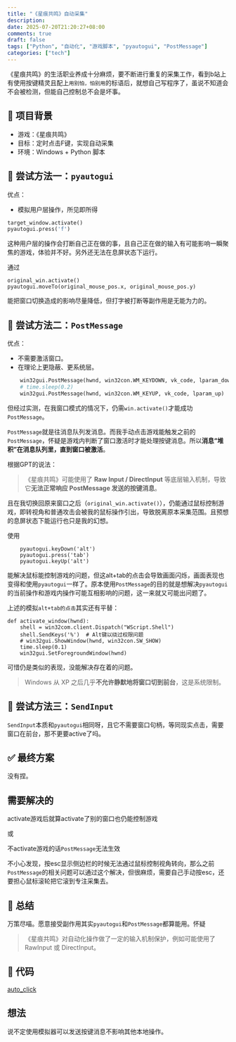 ```yaml
---
title: "《星痕共鸣》自动采集"
description: 
date: 2025-07-20T21:20:27+08:00
comments: true
draft: false
tags: ["Python", "自动化", "游戏脚本", "pyautogui", "PostMessage"]
categories: ["tech"]
---
```

《星痕共鸣》的生活职业养成十分麻烦，要不断进行重复的采集工作，看到b站上有使用按键精灵且配上`用别怕，怕别用`的标语后，就想自己写程序了，虽说不知道会不会被检测，但能自己控制总不会是坏事。

## 📌 项目背景

- 游戏：《星痕共鸣》
- 目标：定时点击F键，实现自动采集
- 环境：Windows + Python 脚本

## 🧪 尝试方法一：`pyautogui`

优点：

- 模拟用户层操作，所见即所得

```python
target_window.activate()
pyautogui.press('f')
```

这种用户层的操作会打断自己正在做的事，且自己正在做的输入有可能影响一瞬聚焦的游戏，体验并不好。另外还无法在息屏状态下运行。

通过

```
original_win.activate()
pyautogui.moveTo(original_mouse_pos.x, original_mouse_pos.y)
```

能把窗口切换造成的影响尽量降低，但打字被打断等副作用是无能为力的。

## 🧪 尝试方法二：`PostMessage`

优点：

* 不需要激活窗口。
* 在理论上更隐蔽、更系统层。


```python
    win32gui.PostMessage(hwnd, win32con.WM_KEYDOWN, vk_code, lparam_down)
    # time.sleep(0.2)
    win32gui.PostMessage(hwnd, win32con.WM_KEYUP, vk_code, lparam_up)
```

但经过实测，在我窗口模式的情况下，仍需`win.activate()`才能成功`PostMessage`。

`PostMessage`就是往消息队列发消息。而我手动点击游戏能触发之前的`PostMessage`，怀疑是游戏内判断了窗口激活时才能处理按键消息。所以**消息“堆积”在消息队列里，直到窗口被激活**。

根据GPT的说法：

> 《星痕共鸣》可能使用了 **Raw Input / DirectInput** 等底层输入机制，导致它**无法正常响应 PostMessage 发送的按键消息**。

且在我切换回原来窗口之后（`original_win.activate()`），仍能通过鼠标控制游戏，即转视角和普通攻击会被我的鼠标操作引出，导致脱离原本采集范围。且预想的息屏状态下能运行也只是我的幻想。

使用

```
    pyautogui.keyDown('alt')
    pyautogui.press('tab')
    pyautogui.keyUp('alt')
```

能解决鼠标能控制游戏的问题，但这alt+tab的点击会导致画面闪烁，画面表现也变得和使用`pyautogui`一样了。原本使用`PostMessage`的目的就是想解决`pyautogui`的当前操作和游戏内操作可能互相影响的问题，这一来就又可能出问题了。

上述的模拟`alt+tab的点击`其实还有平替：

```
def activate_window(hwnd):
    shell = win32com.client.Dispatch("WScript.Shell")
    shell.SendKeys('%')  # Alt键以绕过权限问题
    # win32gui.ShowWindow(hwnd, win32con.SW_SHOW)
    time.sleep(0.1)
    win32gui.SetForegroundWindow(hwnd)
```

可惜仍是类似的表现，没能解决存在着的问题。

> Windows 从 XP 之后几乎**不允许静默地将窗口切到前台**，这是系统限制。

## 🧪 尝试方法三：`SendInput`

`SendInput`本质和`pyautogui`相同呀，且它不需要窗口句柄，等同现实点击，需要窗口在前台，那不更要active了吗。

## ✅ 最终方案

没有捏。

## 需要解决的

activate游戏后就算activate了别的窗口也仍能控制游戏

或

不activate游戏的话`PostMessage`无法生效

不小心发现，按esc显示侧边栏的时候无法通过鼠标控制视角转向，那么之前`PostMessage`的相关问题可以通过这个解决，但很麻烦，需要自己手动按esc，还要担心鼠标滚轮把它滚到专注采集去。

## 🏁 总结

万策尽喵。愿意接受副作用其实`pyautogui`和`PostMessage`都算能用。怀疑

> 《星痕共鸣》对自动化操作做了一定的输入机制保护，例如可能使用了 RawInput 或 DirectInput。

## 🧩 代码

[auto_click](https://github.com/xxfttkx/auto_click)

## 想法

说不定使用模拟器可以发送按键消息不影响其他本地操作。
